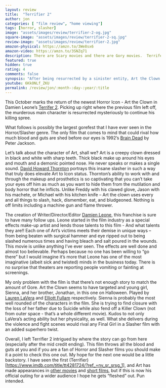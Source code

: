 ```yaml
---
layout: review
title:  "Terrifier 2"
author: jon
categories: [ "film review", "home viewing"]
tags: [horror, slasher]
image: "assets/images/review/terrifier-2-og.jpg"
square-image: "assets/images/review/terrifier-2-sq.jpg"
review-image: "assets/images/review/terrifier-2.jpg"
amazon-physical: https://amzn.to/3We8sx6
amazon-video: https://amzn.to/3SNZq71
description: There are Scary movies and there are Gory movies.  Terrifer 2 is much more the latter.  So much more the latter.
featured: true
hidden: true
rating: 4
comments: false
synopsis: "After being resurrected by a sinister entity, Art the Clown returns to Miles County where he must hunt down and destroy a teenage girl and her younger brother on Halloween night. As the body count rises, the siblings fight to stay alive while uncovering the true nature of Art's evil intent."  
youtube: 6KkONLf_ZKU
permalink: /review/jon/:month-:day-:year/:title
---
```

This October marks the return of the newest Horror Icon - Art the Clown in Damien Leone’s [Terrifer 2](https://www.terrifier2themovie.com/home/).  Picking up right where the previous film left off, the murderous main character is resurrected mysteriously to continue his killing spree.  

What follows is possibly the largest gorefest that I have ever seen in the Horror/Slasher genre.  The only film that comes to mind that could rival how much blood and guts are shed before our eyes is 1992’s [Brain Dead](https://www.imdb.com/title/tt0103873/) by Peter Jackson.  

Let’s talk about the character of Art, shall we?  Art is a creepy clown dressed in black and white with sharp teeth. Thick black make up around his eyes and mouth and a demonic pointed nose.  He never speaks or makes a single sound.  [David Howard Thornton](https://www.imdb.com/name/nm7476686/?ref_=tt_cl_i_1) portrays this insane slasher in such a way that truly does elevate Art to Icon status.  Thornton’s ability to work with and through the makeup and prosthetics is so captivating that you can’t take your eyes off him as much as you want to hide them from the mutilation and body horror that he inflicts.  Unlike Freddy with his clawed glove, Jason with his machete, or Michael with his kitchen knife – Art the clown uses every and all things to slash, hack, dismember, eat, and bludgeoned.  Nothing is off limits including a machine gun and flame thrower.  

The creation of Writer/Director/Editor [Damien Leone](https://www.imdb.com/name/nm2093171/?ref_=tt_cl_dr_1), this franchise is sure to have many follow ups.  Leone started in the film industry as a special effects make-up artist and lends those talents to this film - And what talents they are!! Each one of Art’s victims meets their demise in unique ways – from being beaten with surgical hammer and eye ripped out to being slashed numerous times and having bleach and salt poured in the wounds.  This movie is unlike anything I’ve ever seen.  The effects are well done and almost too believable.  Perhaps because no one has been willing to “go there” but I would imagine it’s more that Leone has one of the most imaginative (albeit sick and twisted) minds in the business today.  There is no surprise that theaters are reporting people vomiting or fainting at screenings.  

My only problem with the film is that there’s not enough story to match the amount of Gore.  Art the Clown seems to have targeted and young girl, Sienna, and her brother, Jonathan, in this one on Halloween.  Played by [Lauren LaVera](https://www.imdb.com/name/nm8367841/?ref_=tt_cl_t_3) and [Elliott Fullam](https://www.imdb.com/name/nm9869437/?ref_=tt_cl_i_14) respectively.  Sienna is probably the most well rounded of the characters in the film.  She is trying to find closure with the loss of her father due to Suicide while also fend off a Killer Clown (not from outer space - that’s a whole different movie).  Kudos to not only LaVera’s acting ability but her physicality, as well.  What she delivers during the violence and fight scenes would rival any Final Girl in a Slasher film with an added superhero twist.

Overall, I left Terrifier 2 intrigued by where the story can go from here (especially after the mid credit ending).  This film throws all the blood and guts at you and if you are a fan of Horror and Slasher films you should make it a point to check this one out. My hope for the next one would be a little backstory.  I have seen the first (Terrifier)[https://www.imdb.com/title/tt4281724/?ref_=nv_sr_srsg_1], and Art has made appearances in [other movies](https://www.imdb.com/title/tt2900624/?ref_=nm_knf_t4) and [short films](https://www.imdb.com/title/tt2900624/?ref_=nm_knf_t4), but if this is now his official outing for a wider audience I hope he gets “fleshed” out.  Pun intended.
